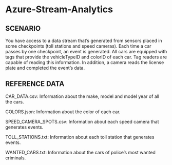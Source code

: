 # Azure-Stream-Analytics

## SCENARIO

You have access to a data stream that’s generated from sensors placed in some checkpoints (toll stations and speed cameras). Each time a car passes by one checkpoint, an event is generated. All cars are equipped with tags that provide the vehicleTypeID and colorID of each car. Tag readers are capable of reading this information. In addition, a camera reads the license plate and completed the event’s data. 

## REFERENCE DATA

CAR_DATA.csv: Information about the make, model and model year of all the cars.

COLORS.json: Information about the color of each car.

SPEED_CAMERA_SPOTS.csv: Information about each speed camera that generates events.

TOLL_STATIONS.txt: Information about each toll station that generates events.

WANTED_CARS.txt: Information about the cars of police’s most wanted criminals.
